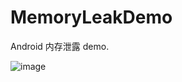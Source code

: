 # MemoryLeakDemo
Android 内存泄露 demo.

![image](https://img-blog.csdnimg.cn/20210907152430949.png?x-oss-process=image/watermark,type_ZHJvaWRzYW5zZmFsbGJhY2s,shadow_50,text_Q1NETiBARXJpY19IWUQ=,size_10,color_FFFFFF,t_70,g_se,x_16)
